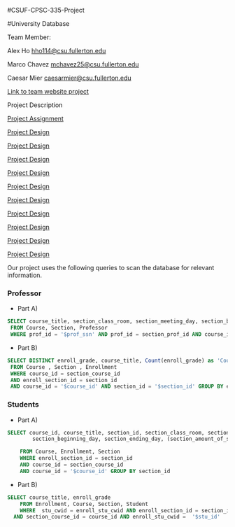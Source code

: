 #CSUF-CPSC-335-Project

#University Database

Team Member:

Alex Ho hho114@csu.fullerton.edu

Marco Chavez mchavez25@csu.fullerton.edu

Caesar Mier caesarmier@csu.fullerton.edu

[Link to team website project ](http://bit.ly/2Pe7P4u "CPSC 332 Project")


Project Description

[Project Assignment](https://raw.githubusercontent.com/hho114/CSUF-CPSC-332-Project/report/report-2.png)

[Project Design](https://raw.githubusercontent.com/hho114/CSUF-CPSC-332-Project/report/report-3.png)

[Project Design](https://raw.githubusercontent.com/hho114/CSUF-CPSC-332-Project/report/report-4.png)

[Project Design](https://raw.githubusercontent.com/hho114/CSUF-CPSC-332-Project/report/report-5.png)

[Project Design](https://raw.githubusercontent.com/hho114/CSUF-CPSC-332-Project/report/report-6.png)

[Project Design](https://raw.githubusercontent.com/hho114/CSUF-CPSC-332-Project/report/report-7.png)

[Project Design](https://raw.githubusercontent.com/hho114/CSUF-CPSC-332-Project/report/report-8.png)

[Project Design](https://raw.githubusercontent.com/hho114/CSUF-CPSC-332-Project/report/report-9.png)

[Project Design](https://raw.githubusercontent.com/hho114/CSUF-CPSC-332-Project/report/report-10.png)

[Project Design](https://raw.githubusercontent.com/hho114/CSUF-CPSC-332-Project/report/report-11.png)

[Project Design](https://raw.githubusercontent.com/hho114/CSUF-CPSC-332-Project/report/report-12.png)




Our project uses the following queries to scan the database for relevant information.

### Professor

* Part A)
```sql
SELECT course_title, section_class_room, section_meeting_day, section_beginning_day, section_ending_day
 FROM Course, Section, Professor
 WHERE prof_id = '$prof_ssn' AND prof_id = section_prof_id AND course_id = section_course_id 
```

* Part B)
```sql
SELECT DISTINCT enroll_grade, course_title, Count(enroll_grade) as 'Count'
 FROM Course , Section , Enrollment
 WHERE course_id = section_course_id
 AND enroll_section_id = section_id
 AND course_id = '$course_id' AND section_id = '$section_id' GROUP BY enroll_grade
```

### Students

* Part A)
```sql
SELECT course_id, course_title, section_id, section_class_room, section_meeting_day,
		section_beginning_day, section_ending_day, (section_amount_of_seat-COUNT(enroll_stu_cwid)) as 'num_enrolled'

	FROM Course, Enrollment, Section
	WHERE enroll_section_id = section_id
	AND course_id = section_course_id
	AND course_id = '$course_id' GROUP BY section_id
```

* Part B)
```sql
SELECT course_title, enroll_grade
	FROM Enrollment, Course, Section, Student
	WHERE  stu_cwid = enroll_stu_cwid AND enroll_section_id = section_id
  AND section_course_id = course_id AND enroll_stu_cwid =  '$stu_id'
```

